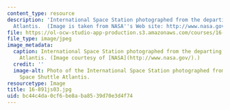 ```yaml
---
content_type: resource
description: 'International Space Station photographed from the departing Space Shuttle
  Atlantis.  (Image is taken from NASA''s Web site: http://www.nasa.gov.)'
file: https://ol-ocw-studio-app-production.s3.amazonaws.com/courses/16-891j-space-policy-seminar-spring-2003/bc44c4da0cf6be8aba8539d70e3d4f74_16-891js03.jpg
file_type: image/jpeg
image_metadata:
  caption: International Space Station photographed from the departing Space Shuttle
    Atlantis. (Image courtesy of [NASA](http://www.nasa.gov/).)
  credit: ''
  image-alt: Photo of the International Space Station photographed from the departing
    Space Shuttle Atlantis.
resourcetype: Image
title: 16-891js03.jpg
uid: bc44c4da-0cf6-be8a-ba85-39d70e3d4f74
---
```

